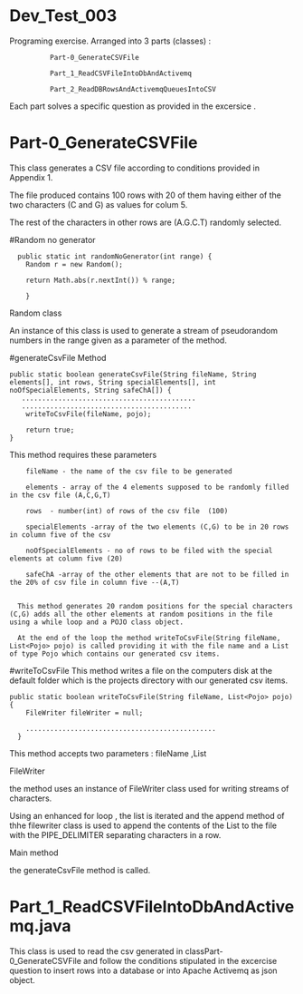 # Dev_Test_003
Programing exercise.
Arranged into 3 parts (classes)  :

              Part-0_GenerateCSVFile
              
              Part_1_ReadCSVFileIntoDbAndActivemq
              
              Part_2_ReadDBRowsAndActivemqQueuesIntoCSV
             
Each part solves a specific question as provided in the excersice .

# Part-0_GenerateCSVFile

This class generates a CSV file according to conditions provided in Appendix 1.

The file produced contains 100 rows with 20 of them having either of the two characters (C and G) as  values for colum 5.

The rest of the characters in other rows are (A.G.C.T) randomly selected.

   #Random no generator
   
   
      public static int randomNoGenerator(int range) {
        Random r = new Random();
      
        return Math.abs(r.nextInt()) % range;

        }
        
    
 Random class
    
 An instance of this class is used to generate a stream of pseudorandom numbers in the range given as a parameter of the method.
 
#generateCsvFile Method
    
    public static boolean generateCsvFile(String fileName, String elements[], int rows, String specialElements[], int noOfSpecialElements, String safeChA[]) {
       ...........................................
       ..........................................
        writeToCsvFile(fileName, pojo);

        return true;
    }
    
    
    
    
This method requires these parameters
    
        fileName - the name of the csv file to be generated 
        
        elements - array of the 4 elements supposed to be randomly filled in the csv file (A,C,G,T)
        
        rows  - number(int) of rows of the csv file  (100)
        
        specialElements -array of the two elements (C,G) to be in 20 rows in column five of the csv
        
        noOfSpecialElements - no of rows to be filed with the special elements at column five (20)
        
        safeChA -array of the other elements that are not to be filled in the 20% of csv file in column five --(A,T)
        
        
      This method generates 20 random positions for the special characters (C,G) adds all the other elements at random positions in the file using a while loop and a POJO class object.
      
      At the end of the loop the method writeToCsvFile(String fileName, List<Pojo> pojo) is called providing it with the file name and a List of type Pojo which contains our generated csv items.
      
#writeToCsvFile
This method writes a file on the computers disk at the default folder which is the projects directory with our generated csv items.

    public static boolean writeToCsvFile(String fileName, List<Pojo> pojo) {
        FileWriter fileWriter = null;

        ...............................................
      }
      
      
  
  
  
This method accepts two parameters :  fileName ,List 
      
 FileWriter
      
 the method uses an instance of FileWriter class  used for writing streams of characters.
      
 Using an enhanced for loop , the list is iterated and the append method of thhe filewriter class is used to append the contents of the List to the file with the PIPE_DELIMITER separating characters in a row.
      
      
      
 Main method 
 
 the generateCsvFile method is called.
 
 
 
 
 
 
 
#  Part_1_ReadCSVFileIntoDbAndActivemq.java


This class is used to read the csv generated in classPart-0_GenerateCSVFile and follow the conditions stipulated in the excercise question to insert rows into a database or into Apache Activemq as json object.
 
 
 
 
      
      
        
        
        
        
        
        
        
        
        
